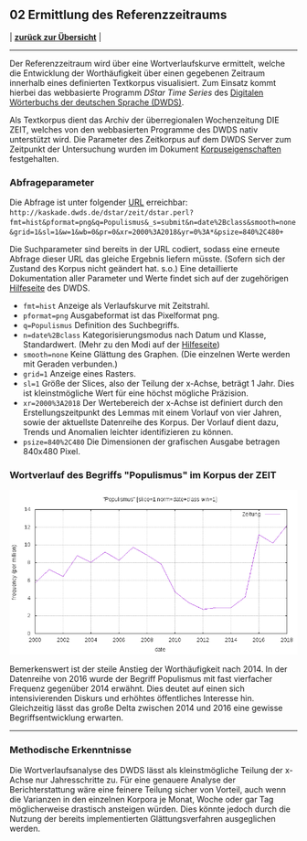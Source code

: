 ## 02 Ermittlung des Referenzzeitraums

| [**zurück zur Übersicht**](../README.md) |

---

Der Referenzzeitraum wird über eine Wortverlaufskurve ermittelt, welche die Entwicklung der Worthäufigkeit über einen gegebenen Zeitraum innerhalb eines definierten Textkorpus visualisiert. Zum Einsatz kommt hierbei das webbasierte Programm *DStar Time Series* des [Digitalen Wörterbuchs der deutschen Sprache (DWDS)](https://www.dwds.de/).

Als Textkorpus dient das Archiv der überregionalen Wochenzeitung DIE ZEIT, welches von den webbasierten Programme des DWDS nativ unterstützt wird. Die Parameter des Zeitkorpus auf dem DWDS Server zum Zeitpunkt der Untersuchung wurden im Dokument [Korpuseigenschaften](./Korpuseigenschaften.md) festgehalten.

### Abfrageparameter

Die Abfrage ist unter folgender [URL](https://kaskade.dwds.de/dstar/zeit/dstar.perl?fmt=hist&pformat=png&q=Populismus&_s=submit&n=date%2Bclass&smooth=none&grid=1&sl=1&w=1&wb=0&pr=0&xr=2000%3A2018&yr=0%3A*&psize=840%2C480+) erreichbar:
`http://kaskade.dwds.de/dstar/zeit/dstar.perl?fmt=hist&pformat=png&q=Populismus&_s=submit&n=date%2Bclass&smooth=none&grid=1&sl=1&w=1&wb=0&pr=0&xr=2000%3A2018&yr=0%3A*&psize=840%2C480+`

Die Suchparameter sind bereits in der URL codiert, sodass eine erneute Abfrage dieser URL das gleiche Ergebnis liefern müsste. (Sofern sich der Zustand des Korpus nicht geändert hat. s.o.) Eine detaillierte Dokumentation aller Parameter und Werte findet sich auf der zugehörigen [Hilfeseite](https://kaskade.dwds.de/dstar/zeit/help-hist.perl) des DWDS.

- `fmt=hist` Anzeige als Verlaufskurve mit Zeitstrahl.
- `pformat=png` Ausgabeformat ist das Pixelformat png.
- `q=Populismus` Definition des Suchbegriffs.
- `n=date%2Bclass` Kategorisierungsmodus nach Datum und Klasse, Standardwert. (Mehr zu den Modi auf der [Hilfeseite](https://kaskade.dwds.de/dstar/zeit/help-hist.perl#details-norm)) 
- `smooth=none` Keine Glättung des Graphen. (Die einzelnen Werte werden mit Geraden verbunden.)
- `grid=1` Anzeige eines Rasters.
- `sl=1` Größe der Slices, also der Teilung der x-Achse, beträgt 1 Jahr. Dies ist kleinstmögliche Wert für eine höchst mögliche Präzision.
- `xr=2000%3A2018` Der Wertebereich der x-Achse ist definiert durch den Erstellungszeitpunkt des Lemmas mit einem Vorlauf von vier Jahren, sowie der aktuellste Datenreihe des Korpus. Der Vorlauf dient dazu, Trends und Anomalien leichter identifizieren zu können.
- `psize=840%2C480` Die Dimensionen der grafischen Ausgabe betragen 840x480 Pixel.

### Wortverlauf des Begriffs "Populismus" im Korpus der ZEIT

![Wortverlauf des Begriffs "Populismus" im Korpus DIE ZEIT](./Wortverlauf_Populismus_ZEIT.png)

Bemerkenswert ist der steile Anstieg der Worthäufigkeit nach 2014. In der Datenreihe von 2016 wurde der Begriff Populismus mit fast vierfacher Frequenz gegenüber 2014 erwähnt. Dies deutet auf einen sich intensivierenden Diskurs und erhöhtes öffentliches Interesse hin. Gleichzeitig lässt das große Delta zwischen 2014 und 2016 eine gewisse Begriffsentwicklung erwarten.

---

### Methodische Erkenntnisse

Die Wortverlaufsanalyse des DWDS lässt als kleinstmögliche Teilung der x-Achse nur Jahresschritte zu. Für eine genauere Analyse der Berichterstattung wäre eine feinere Teilung sicher von Vorteil, auch wenn die Varianzen in den einzelnen Korpora je Monat, Woche oder gar Tag möglicherweise drastisch ansteigen würden. Dies könnte jedoch durch die Nutzung der bereits implementierten Glättungsverfahren ausgeglichen werden.
